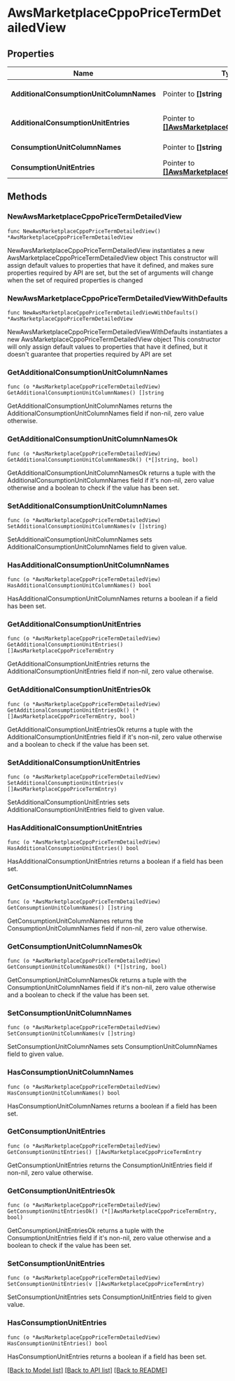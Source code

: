 # AwsMarketplaceCppoPriceTermDetailedView

## Properties

Name | Type | Description | Notes
------------ | ------------- | ------------- | -------------
**AdditionalConsumptionUnitColumnNames** | Pointer to **[]string** | For Usage metering dimensions | [optional] 
**AdditionalConsumptionUnitEntries** | Pointer to [**[]AwsMarketplaceCppoPriceTermEntry**](AwsMarketplaceCppoPriceTermEntry.md) | For Usage metering dimensions | [optional] 
**ConsumptionUnitColumnNames** | Pointer to **[]string** | For Commit dimensions | [optional] 
**ConsumptionUnitEntries** | Pointer to [**[]AwsMarketplaceCppoPriceTermEntry**](AwsMarketplaceCppoPriceTermEntry.md) | For Commit dimensions | [optional] 

## Methods

### NewAwsMarketplaceCppoPriceTermDetailedView

`func NewAwsMarketplaceCppoPriceTermDetailedView() *AwsMarketplaceCppoPriceTermDetailedView`

NewAwsMarketplaceCppoPriceTermDetailedView instantiates a new AwsMarketplaceCppoPriceTermDetailedView object
This constructor will assign default values to properties that have it defined,
and makes sure properties required by API are set, but the set of arguments
will change when the set of required properties is changed

### NewAwsMarketplaceCppoPriceTermDetailedViewWithDefaults

`func NewAwsMarketplaceCppoPriceTermDetailedViewWithDefaults() *AwsMarketplaceCppoPriceTermDetailedView`

NewAwsMarketplaceCppoPriceTermDetailedViewWithDefaults instantiates a new AwsMarketplaceCppoPriceTermDetailedView object
This constructor will only assign default values to properties that have it defined,
but it doesn't guarantee that properties required by API are set

### GetAdditionalConsumptionUnitColumnNames

`func (o *AwsMarketplaceCppoPriceTermDetailedView) GetAdditionalConsumptionUnitColumnNames() []string`

GetAdditionalConsumptionUnitColumnNames returns the AdditionalConsumptionUnitColumnNames field if non-nil, zero value otherwise.

### GetAdditionalConsumptionUnitColumnNamesOk

`func (o *AwsMarketplaceCppoPriceTermDetailedView) GetAdditionalConsumptionUnitColumnNamesOk() (*[]string, bool)`

GetAdditionalConsumptionUnitColumnNamesOk returns a tuple with the AdditionalConsumptionUnitColumnNames field if it's non-nil, zero value otherwise
and a boolean to check if the value has been set.

### SetAdditionalConsumptionUnitColumnNames

`func (o *AwsMarketplaceCppoPriceTermDetailedView) SetAdditionalConsumptionUnitColumnNames(v []string)`

SetAdditionalConsumptionUnitColumnNames sets AdditionalConsumptionUnitColumnNames field to given value.

### HasAdditionalConsumptionUnitColumnNames

`func (o *AwsMarketplaceCppoPriceTermDetailedView) HasAdditionalConsumptionUnitColumnNames() bool`

HasAdditionalConsumptionUnitColumnNames returns a boolean if a field has been set.

### GetAdditionalConsumptionUnitEntries

`func (o *AwsMarketplaceCppoPriceTermDetailedView) GetAdditionalConsumptionUnitEntries() []AwsMarketplaceCppoPriceTermEntry`

GetAdditionalConsumptionUnitEntries returns the AdditionalConsumptionUnitEntries field if non-nil, zero value otherwise.

### GetAdditionalConsumptionUnitEntriesOk

`func (o *AwsMarketplaceCppoPriceTermDetailedView) GetAdditionalConsumptionUnitEntriesOk() (*[]AwsMarketplaceCppoPriceTermEntry, bool)`

GetAdditionalConsumptionUnitEntriesOk returns a tuple with the AdditionalConsumptionUnitEntries field if it's non-nil, zero value otherwise
and a boolean to check if the value has been set.

### SetAdditionalConsumptionUnitEntries

`func (o *AwsMarketplaceCppoPriceTermDetailedView) SetAdditionalConsumptionUnitEntries(v []AwsMarketplaceCppoPriceTermEntry)`

SetAdditionalConsumptionUnitEntries sets AdditionalConsumptionUnitEntries field to given value.

### HasAdditionalConsumptionUnitEntries

`func (o *AwsMarketplaceCppoPriceTermDetailedView) HasAdditionalConsumptionUnitEntries() bool`

HasAdditionalConsumptionUnitEntries returns a boolean if a field has been set.

### GetConsumptionUnitColumnNames

`func (o *AwsMarketplaceCppoPriceTermDetailedView) GetConsumptionUnitColumnNames() []string`

GetConsumptionUnitColumnNames returns the ConsumptionUnitColumnNames field if non-nil, zero value otherwise.

### GetConsumptionUnitColumnNamesOk

`func (o *AwsMarketplaceCppoPriceTermDetailedView) GetConsumptionUnitColumnNamesOk() (*[]string, bool)`

GetConsumptionUnitColumnNamesOk returns a tuple with the ConsumptionUnitColumnNames field if it's non-nil, zero value otherwise
and a boolean to check if the value has been set.

### SetConsumptionUnitColumnNames

`func (o *AwsMarketplaceCppoPriceTermDetailedView) SetConsumptionUnitColumnNames(v []string)`

SetConsumptionUnitColumnNames sets ConsumptionUnitColumnNames field to given value.

### HasConsumptionUnitColumnNames

`func (o *AwsMarketplaceCppoPriceTermDetailedView) HasConsumptionUnitColumnNames() bool`

HasConsumptionUnitColumnNames returns a boolean if a field has been set.

### GetConsumptionUnitEntries

`func (o *AwsMarketplaceCppoPriceTermDetailedView) GetConsumptionUnitEntries() []AwsMarketplaceCppoPriceTermEntry`

GetConsumptionUnitEntries returns the ConsumptionUnitEntries field if non-nil, zero value otherwise.

### GetConsumptionUnitEntriesOk

`func (o *AwsMarketplaceCppoPriceTermDetailedView) GetConsumptionUnitEntriesOk() (*[]AwsMarketplaceCppoPriceTermEntry, bool)`

GetConsumptionUnitEntriesOk returns a tuple with the ConsumptionUnitEntries field if it's non-nil, zero value otherwise
and a boolean to check if the value has been set.

### SetConsumptionUnitEntries

`func (o *AwsMarketplaceCppoPriceTermDetailedView) SetConsumptionUnitEntries(v []AwsMarketplaceCppoPriceTermEntry)`

SetConsumptionUnitEntries sets ConsumptionUnitEntries field to given value.

### HasConsumptionUnitEntries

`func (o *AwsMarketplaceCppoPriceTermDetailedView) HasConsumptionUnitEntries() bool`

HasConsumptionUnitEntries returns a boolean if a field has been set.


[[Back to Model list]](../README.md#documentation-for-models) [[Back to API list]](../README.md#documentation-for-api-endpoints) [[Back to README]](../README.md)


